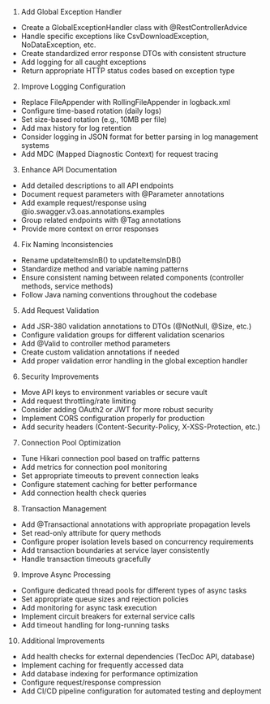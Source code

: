   1. Add Global Exception Handler

  - Create a GlobalExceptionHandler class with @RestControllerAdvice
  - Handle specific exceptions like CsvDownloadException, NoDataException, etc.
  - Create standardized error response DTOs with consistent structure
  - Add logging for all caught exceptions
  - Return appropriate HTTP status codes based on exception type

  2. Improve Logging Configuration

  - Replace FileAppender with RollingFileAppender in logback.xml
  - Configure time-based rotation (daily logs)
  - Set size-based rotation (e.g., 10MB per file)
  - Add max history for log retention
  - Consider logging in JSON format for better parsing in log management systems
  - Add MDC (Mapped Diagnostic Context) for request tracing

  3. Enhance API Documentation

  - Add detailed descriptions to all API endpoints
  - Document request parameters with @Parameter annotations
  - Add example request/response using @io.swagger.v3.oas.annotations.examples
  - Group related endpoints with @Tag annotations
  - Provide more context on error responses

  4. Fix Naming Inconsistencies

  - Rename updateItemsInB() to updateItemsInDB()
  - Standardize method and variable naming patterns
  - Ensure consistent naming between related components (controller methods, service methods)
  - Follow Java naming conventions throughout the codebase

  5. Add Request Validation

  - Add JSR-380 validation annotations to DTOs (@NotNull, @Size, etc.)
  - Configure validation groups for different validation scenarios
  - Add @Valid to controller method parameters
  - Create custom validation annotations if needed
  - Add proper validation error handling in the global exception handler

  6. Security Improvements

  - Move API keys to environment variables or secure vault
  - Add request throttling/rate limiting
  - Consider adding OAuth2 or JWT for more robust security
  - Implement CORS configuration properly for production
  - Add security headers (Content-Security-Policy, X-XSS-Protection, etc.)

  7. Connection Pool Optimization

  - Tune Hikari connection pool based on traffic patterns
  - Add metrics for connection pool monitoring
  - Set appropriate timeouts to prevent connection leaks
  - Configure statement caching for better performance
  - Add connection health check queries

  8. Transaction Management

  - Add @Transactional annotations with appropriate propagation levels
  - Set read-only attribute for query methods
  - Configure proper isolation levels based on concurrency requirements
  - Add transaction boundaries at service layer consistently
  - Handle transaction timeouts gracefully

  9. Improve Async Processing

  - Configure dedicated thread pools for different types of async tasks
  - Set appropriate queue sizes and rejection policies
  - Add monitoring for async task execution
  - Implement circuit breakers for external service calls
  - Add timeout handling for long-running tasks

  10. Additional Improvements

  - Add health checks for external dependencies (TecDoc API, database)
  - Implement caching for frequently accessed data
  - Add database indexing for performance optimization
  - Configure request/response compression
  - Add CI/CD pipeline configuration for automated testing and deployment